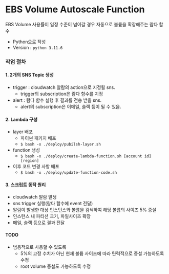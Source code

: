 EBS Volume Autoscale Function
=============================
EBS Volume 사용률이 일정 수준이 넘어갈 경우 자동으로 볼륨을 확장해주는 람다 함수
* Python으로 작성
* Version : `python 3.11.6`

### 작업 절차
#### 1. 2개의 SNS Topic 생성
- trigger : cloudwatch 알람의 action으로 지정될 sns.
  - trigger의 subscription은 람다 함수를 지정
- alert : 람다 함수 실행 후 결과를 전송 받을 sns.
  - alert의 subscription은 이메일, 슬랙 등이 될 수 있음.

#### 2. Lambda 구성
- layer 배포
  - 파이썬 패키지 배포
  - `$ bash -x ./deploy/pubilsh-layer.sh`
- function 생성
  - `$ bash -x ./deploy/create-lambda-function.sh [account id] [region]`
- 이후 코드 변경 사항 배포
  - `$ bash -x ./deploy/update-function-code.sh`

#### 3. 스크립트 동작 원리
- cloudwatch 알람 발생
- sns trigger 실행(람다 함수에 event 전달)
- 알람이 발생한 대상 인스턴스와 볼륨을 검색하여 해당 볼륨의 사이즈 5% 증설
- 인스턴스 내 파티션 크기, 파일사이즈 확장
- 메일, 슬랙 등으로 결과 전달

#### TODO
- 범용적으로 사용할 수 있도록
  - 5%의 고정 수치가 아닌 현재 볼륨 사이즈에 따라 탄력적으로 증설 가능하도록 수정
  - root volume 증설도 가능하도록 수정

